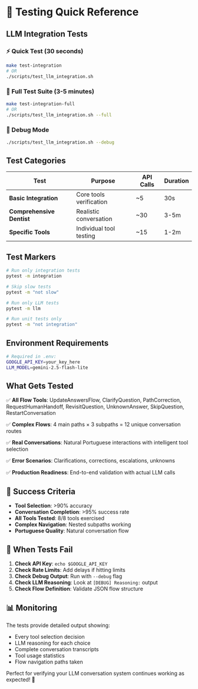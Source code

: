 # 🧪 Testing Quick Reference

## LLM Integration Tests

### ⚡ Quick Test (30 seconds)
```bash
make test-integration
# OR
./scripts/test_llm_integration.sh
```

### 🚀 Full Test Suite (3-5 minutes)  
```bash
make test-integration-full
# OR  
./scripts/test_llm_integration.sh --full
```

### 🐛 Debug Mode
```bash
./scripts/test_llm_integration.sh --debug
```

## Test Categories

| Test | Purpose | API Calls | Duration |
|------|---------|-----------|----------|
| **Basic Integration** | Core tools verification | ~5 | 30s |
| **Comprehensive Dentist** | Realistic conversation | ~30 | 3-5m |
| **Specific Tools** | Individual tool testing | ~15 | 1-2m |

## Test Markers

```bash
# Run only integration tests
pytest -m integration

# Skip slow tests
pytest -m "not slow"

# Run only LLM tests  
pytest -m llm

# Run unit tests only
pytest -m "not integration"
```

## Environment Requirements

```bash
# Required in .env:
GOOGLE_API_KEY=your_key_here
LLM_MODEL=gemini-2.5-flash-lite
```

## What Gets Tested

✅ **All Flow Tools**: UpdateAnswersFlow, ClarifyQuestion, PathCorrection, RequestHumanHandoff, RevisitQuestion, UnknownAnswer, SkipQuestion, RestartConversation

✅ **Complex Flows**: 4 main paths × 3 subpaths = 12 unique conversation routes

✅ **Real Conversations**: Natural Portuguese interactions with intelligent tool selection

✅ **Error Scenarios**: Clarifications, corrections, escalations, unknowns

✅ **Production Readiness**: End-to-end validation with actual LLM calls

## 🎯 Success Criteria

- **Tool Selection**: >90% accuracy
- **Conversation Completion**: >95% success rate  
- **All Tools Tested**: 8/8 tools exercised
- **Complex Navigation**: Nested subpaths working
- **Portuguese Quality**: Natural conversation flow

## 🚨 When Tests Fail

1. **Check API Key**: `echo $GOOGLE_API_KEY`
2. **Check Rate Limits**: Add delays if hitting limits
3. **Check Debug Output**: Run with `--debug` flag
4. **Check LLM Reasoning**: Look at `[DEBUG] Reasoning:` output
5. **Check Flow Definition**: Validate JSON flow structure

## 📊 Monitoring

The tests provide detailed output showing:
- Every tool selection decision
- LLM reasoning for each choice
- Complete conversation transcripts
- Tool usage statistics
- Flow navigation paths taken

Perfect for verifying your LLM conversation system continues working as expected! 🚀
